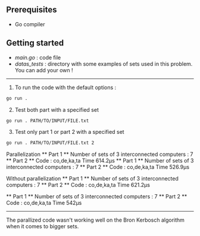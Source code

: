 Prerequisites
------------
* Go compiler

Getting started
------------
* <i>main.go </i> : code file
* <i>datas_tests</i> : directory with some examples of sets used in this problem. You can add your own !
----
1. To run the code with the default options :
```sh
go run .
```
2. Test both part with a specified set
```sh 
go run . PATH/TO/INPUT/FILE.txt
```
3. Test only part 1 or part 2 with a specified set
```sh 
go run . PATH/TO/INPUT/FILE.txt 2
```


Parallelization
** Part 1 **
Number of sets of 3 interconnected computers : 7
** Part 2 **
Code : co,de,ka,ta
Time  614.2µs
** Part 1 **
Number of sets of 3 interconnected computers : 7
** Part 2 **
Code : co,de,ka,ta
Time  526.9µs

Without parallelization
** Part 1 **
Number of sets of 3 interconnected computers : 7
** Part 2 **
Code : co,de,ka,ta
Time  621.2µs

** Part 1 **
Number of sets of 3 interconnected computers : 7
** Part 2 **
Code : co,de,ka,ta
Time  542µs

------------
The parallized code wasn't working well on the Bron Kerbosch algorithm when it comes to bigger sets.
